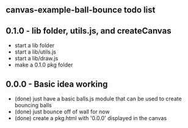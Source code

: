 ## canvas-example-ball-bounce todo list

## 0.1.0 - lib folder, utils.js, and createCanvas
* start a lib folder
* start a lib/utils.js
* start a lib/draw.js
* make a 0.1.0 pkg folder

## 0.0.0 - Basic idea working
* (done) just have a basic balls.js module that can be used to create bouncing balls
* (done) just bounce off of wall for now
* (done) create a pkg.html with '0.0.0' displayed in the canvas